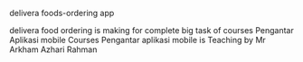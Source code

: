 delivera foods-ordering app

delivera food ordering is making for complete big task of courses Pengantar Aplikasi mobile 
Courses Pengantar aplikasi mobile is Teaching by Mr Arkham Azhari Rahman



